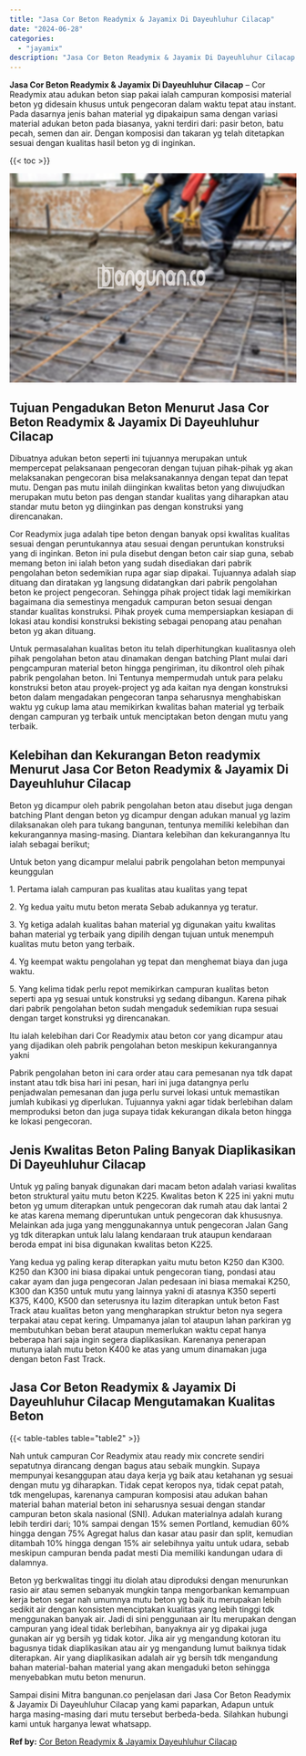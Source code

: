 ```yaml
---
title: "Jasa Cor Beton Readymix & Jayamix Di Dayeuhluhur Cilacap"
date: "2024-06-28"
categories: 
  - "jayamix"
description: "Jasa Cor Beton Readymix & Jayamix Di Dayeuhluhur Cilacap. Sampai disini Mitra bangunan.co penjelasan dari Jasa Cor Beton Readymix & Jayamix Di Dayeuhluhur Ci..."
---
```


**Jasa Cor Beton Readymix & Jayamix Di Dayeuhluhur Cilacap** – Cor Readymix atau adukan beton siap pakai ialah campuran komposisi material beton yg didesain khusus untuk pengecoran dalam waktu tepat atau instant. Pada dasarnya jenis bahan material yg dipakaipun sama dengan variasi material adukan beton pada biasanya, yakni terdiri dari: pasir beton, batu pecah, semen dan air. Dengan komposisi dan takaran yg telah ditetapkan sesuai dengan kualitas hasil beton yg di inginkan.

{{< toc >}}

![Jasa Cor Beton Readymix & Jayamix Di Dayeuhluhur Cilacap](/images/jasa-cor-readymix-45.png)

## Tujuan Pengadukan Beton Menurut Jasa Cor Beton Readymix & Jayamix Di Dayeuhluhur Cilacap

Dibuatnya adukan beton seperti ini tujuannya merupakan untuk mempercepat pelaksanaan pengecoran dengan tujuan pihak-pihak yg akan melaksanakan pengecoran bisa melaksanakannya dengan tepat dan tepat mutu. Dengan pas mutu inilah diinginkan kwalitas beton yang diwujudkan merupakan mutu beton pas dengan standar kualitas yang diharapkan atau standar mutu beton yg diinginkan pas dengan konstruksi yang direncanakan.

Cor Readymix juga adalah tipe beton dengan banyak opsi kwalitas kualitas sesuai dengan peruntukannya atau sesuai dengan peruntukan konstruksi yang di inginkan. Beton ini pula disebut dengan beton cair siap guna, sebab memang beton ini ialah beton yang sudah disediakan dari pabrik pengolahan beton sedemikian rupa agar siap dipakai. Tujuannya adalah siap dituang dan diratakan yg langsung didatangkan dari pabrik pengolahan beton ke project pengecoran. Sehingga pihak project tidak lagi memikirkan bagaimana dia semestinya mengaduk campuran beton sesuai dengan standar kualitas konstruksi. Pihak proyek cuma mempersiapkan kesiapan di lokasi atau kondisi konstruksi bekisting sebagai penopang atau penahan beton yg akan dituang.

Untuk permasalahan kualitas beton itu telah diperhitungkan kualitasnya oleh pihak pengolahan beton atau dinamakan dengan batching Plant mulai dari pengcampuran material beton hingga pengiriman, itu dikontrol oleh pihak pabrik pengolahan beton. Ini Tentunya mempermudah untuk para pelaku konstruksi beton atau proyek-project yg ada kaitan nya dengan konstruksi beton dalam mengadakan pengecoran tanpa seharusnya menghabiskan waktu yg cukup lama atau memikirkan kwalitas bahan material yg terbaik dengan campuran yg terbaik untuk menciptakan beton dengan mutu yang terbaik.

## Kelebihan dan Kekurangan Beton readymix Menurut Jasa Cor Beton Readymix & Jayamix Di Dayeuhluhur Cilacap

Beton yg dicampur oleh pabrik pengolahan beton atau disebut juga dengan batching Plant dengan beton yg dicampur dengan adukan manual yg lazim dilaksanakan oleh para tukang bangunan, tentunya memiliki kelebihan dan kekurangannya masing-masing. Diantara kelebihan dan kekurangannya Itu ialah sebagai berikut;

Untuk beton yang dicampur melalui pabrik pengolahan beton mempunyai keunggulan

1\. Pertama ialah campuran pas kualitas atau kualitas yang tepat

2\. Yg kedua yaitu mutu beton merata Sebab adukannya yg teratur.

3\. Yg ketiga adalah kualitas bahan material yg digunakan yaitu kwalitas bahan material yg terbaik yang dipilih dengan tujuan untuk menempuh kualitas mutu beton yang terbaik.

4\. Yg keempat waktu pengolahan yg tepat dan menghemat biaya dan juga waktu.

5\. Yang kelima tidak perlu repot memikirkan campuran kualitas beton seperti apa yg sesuai untuk konstruksi yg sedang dibangun. Karena pihak dari pabrik pengolahan beton sudah mengaduk sedemikian rupa sesuai dengan target konstruksi yg direncanakan.

Itu ialah kelebihan dari Cor Readymix atau beton cor yang dicampur atau yang dijadikan oleh pabrik pengolahan beton meskipun kekurangannya yakni

Pabrik pengolahan beton ini cara order atau cara pemesanan nya tdk dapat instant atau tdk bisa hari ini pesan, hari ini juga datangnya perlu penjadwalan pemesanan dan juga perlu survei lokasi untuk memastikan jumlah kubikasi yg diperlukan. Tujuannya yakni agar tidak berlebihan dalam memproduksi beton dan juga supaya tidak kekurangan dikala beton hingga ke lokasi pengecoran.

## Jenis Kwalitas Beton Paling Banyak Diaplikasikan Di Dayeuhluhur Cilacap

Untuk yg paling banyak digunakan dari macam beton adalah variasi kwalitas beton struktural yaitu mutu beton K225. Kwalitas beton K 225 ini yakni mutu beton yg umum diterapkan untuk pengecoran dak rumah atau dak lantai 2 ke atas karena memang diperuntukan untuk pengecoran dak khususnya. Melainkan ada juga yang menggunakannya untuk pengecoran Jalan Gang yg tdk diterapkan untuk lalu lalang kendaraan truk ataupun kendaraan beroda empat ini bisa digunakan kwalitas beton K225.

Yang kedua yg paling kerap diterapkan yaitu mutu beton K250 dan K300. K250 dan K300 ini biasa dipakai untuk pengecoran tiang, pondasi atau cakar ayam dan juga pengecoran Jalan pedesaan ini biasa memakai K250, K300 dan K350 untuk mutu yang lainnya yakni di atasnya K350 seperti K375, K400, K500 dan seterusnya itu lazim diterapkan untuk beton Fast Track atau kualitas beton yang mengharapkan struktur beton nya segera terpakai atau cepat kering. Umpamanya jalan tol ataupun lahan parkiran yg membutuhkan beban berat ataupun memerlukan waktu cepat hanya beberapa hari saja ingin segera diaplikasikan. Karenanya penerapan mutunya ialah mutu beton K400 ke atas yang umum dinamakan juga dengan beton Fast Track.

## Jasa Cor Beton Readymix & Jayamix Di Dayeuhluhur Cilacap Mengutamakan Kualitas Beton

{{< table-tables table="table2" >}}

Nah untuk campuran Cor Readymix atau ready mix concrete sendiri sepatutnya dirancang dengan bagus atau sebaik mungkin. Supaya mempunyai kesanggupan atau daya kerja yg baik atau ketahanan yg sesuai dengan mutu yg diharapkan. Tidak cepat keropos nya, tidak cepat patah, tdk mengelupas, karenanya campuran komposisi atau adukan bahan material bahan material beton ini seharusnya sesuai dengan standar campuran beton skala nasional (SNI). Adukan materialnya adalah kurang lebih terdiri dari; 10% sampai dengan 15% semen Portland, kemudian 60% hingga dengan 75% Agregat halus dan kasar atau pasir dan split, kemudian ditambah 10% hingga dengan 15% air selebihnya yaitu untuk udara, sebab meskipun campuran benda padat mesti Dia memiliki kandungan udara di dalamnya.

Beton yg berkwalitas tinggi itu diolah atau diproduksi dengan menurunkan rasio air atau semen sebanyak mungkin tanpa mengorbankan kemampuan kerja beton segar nah umumnya mutu beton yg baik itu merupakan lebih sedikit air dengan konsisten menciptakan kualitas yang lebih tinggi tdk menggunakan banyak air. Jadi di sini penggunaan air Itu merupakan dengan campuran yang ideal tidak berlebihan, banyaknya air yg dipakai juga gunakan air yg bersih yg tidak kotor. Jika air yg mengandung kotoran itu bagusnya tidak diaplikasikan atau air yg mengandung lumut baiknya tidak diterapkan. Air yang diaplikasikan adalah air yg bersih tdk mengandung bahan material-bahan material yang akan mengaduki beton sehingga menyebabkan mutu beton menurun.

Sampai disini Mitra bangunan.co penjelasan dari Jasa Cor Beton Readymix & Jayamix Di Dayeuhluhur Cilacap yang kami paparkan, Adapun untuk harga masing-masing dari mutu tersebut berbeda-beda. Silahkan hubungi kami untuk harganya lewat whatsapp.

**Ref by:** [Cor Beton Readymix & Jayamix Dayeuhluhur Cilacap](https://id.wikipedia.org/wiki/Cor)
